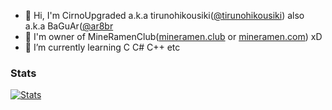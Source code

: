 - 👋 Hi, I'm CirnoUpgraded a.k.a tirunohikousiki(<a href="https://twitter.com/tirunohikousiki">@tirunohikousiki</a>) also a.k.a BaGuAr(<a href="https://twitter.com/ar8br">@ar8br</a>
- 👀 I'm owner of MineRamenClub(<a href="http://mineramen.club">mineramen.club</a> or <a href="http://mineramen.com">mineramen.com</a>) xD 
- 🌱 I’m currently learning C C# C++ etc
### Stats
[![Stats](https://github-readme-stats.vercel.app/api?username=BaGuAr)](https://github.com/BaGuAr)
